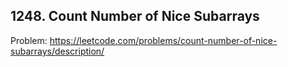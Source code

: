 ## 1248. Count Number of Nice Subarrays

Problem: https://leetcode.com/problems/count-number-of-nice-subarrays/description/
